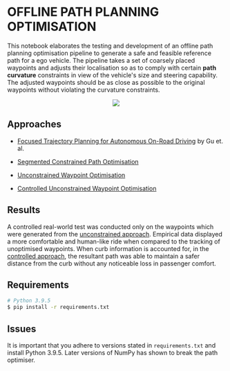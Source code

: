 # OFFLINE PATH PLANNING OPTIMISATION

This notebook elaborates the testing and development of an offline path planning optimisation pipeline to generate a safe and feasible reference path for a ego vehicle. The pipeline takes a set of coarsely placed waypoints and adjusts their localisation so as to comply with certain **path curvature** constraints in view of the vehicle's size and steering capability. The adjusted waypoints should be as close as possible to the original waypoints without violating the curvature constraints.

<div align="center">
	<img src="resources/vis.gif" />
</div>

## Approaches

- [Focused Trajectory Planning for Autonomous On-Road Driving](https://www.ri.cmu.edu/pub_files/2013/6/IV2013-Tianyu.pdf) by Gu et. al.

- [Segmented Constrained Path Optimisation](examples/constrained.ipynb)

- [Unconstrained Waypoint Optimisation](examples/unconstrained.ipynb)

- [Controlled Unconstrained Waypoint Optimisation](examples/controlled.ipynb)

## Results

A controlled real-world test was conducted only on the waypoints which were generated from the [unconstrained approach](examples/unconstrained.ipynb). Empirical data displayed a more comfortable and human-like ride when compared to the tracking of unoptimised waypoints. When curb information is accounted for, in the [controlled approach](examples/controlled.ipynb), the resultant path was able to maintain a safer distance from the curb without any noticeable loss in passenger comfort.

## Requirements

```bash
# Python 3.9.5
$ pip install -r requirements.txt
```

## Issues

It is important that you adhere to versions stated in `requirements.txt` and install Python 3.9.5. Later versions of NumPy has shown to break the path optimiser.
